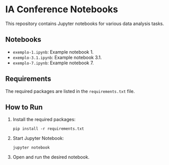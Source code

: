 
# IA Conference Notebooks

This repository contains Jupyter notebooks for various data analysis tasks.

## Notebooks

- `exemplo-1.ipynb`: Example notebook 1.
- `exemplo-3.1.ipynb`: Example notebook 3.1.
- `exemplo-7.ipynb`: Example notebook 7.

## Requirements

The required packages are listed in the `requirements.txt` file.

## How to Run

1. Install the required packages:
   ```
   pip install -r requirements.txt
   ```

2. Start Jupyter Notebook:
   ```
   jupyter notebook
   ```

3. Open and run the desired notebook.

